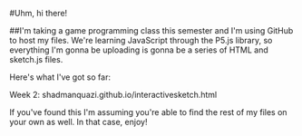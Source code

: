 #Uhm, hi there! 

##I'm taking a game programming class this semester and I'm using GitHub to host my files. We're learning JavaScript through the P5.js library, so everything I'm gonna be uploading is gonna be a series of HTML and sketch.js files.

Here's what I've got so far:

Week 2: shadmanquazi.github.io/interactivesketch.html

If you've found this I'm assuming you're able to find the rest of my files on your own as well. In that case, enjoy!
